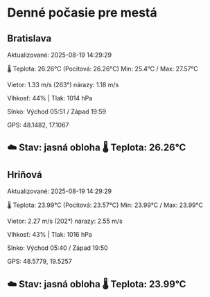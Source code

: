 ﻿# Denné počasie pre mestá

## Bratislava
Aktualizované: 2025-08-19 14:29:29

🌡️ Teplota: 26.26°C 
(Pocitová: 26.26°C)
Min: 25.4°C / Max: 27.57°C

Vietor: 1.33 m/s    (263°) 
nárazy: 1.18 m/s

Vlhkosť: 44% | Tlak: 1014 hPa

Slnko: Východ 05:51 / Západ 19:59

GPS: 48.1482, 17.1067

☁️ Stav: jasná obloha        🌡️ Teplota: 26.26°C
---

## Hriňová
Aktualizované: 2025-08-19 14:29:29

🌡️ Teplota: 23.99°C 
(Pocitová: 23.57°C)
Min: 23.99°C / Max: 23.99°C

Vietor: 2.27 m/s (202°)
nárazy: 2.55 m/s

Vlhkosť: 43% | Tlak: 1016 hPa

Slnko: Východ 05:40 / Západ 19:50

GPS: 48.5779, 19.5257

☁️ Stav: jasná obloha        🌡️ Teplota: 23.99°C
---
